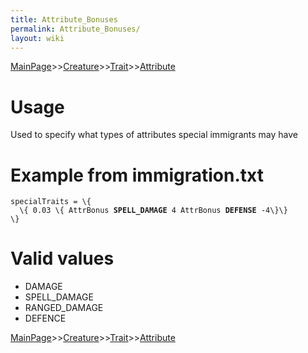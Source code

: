 ```yaml
---
title: Attribute_Bonuses
permalink: Attribute_Bonuses/
layout: wiki
---
```


[MainPage](/keeperrl_wiki/ "wikilink")>>[Creature](/keeperrl_wiki/Creature_Guide "wikilink")>>[Trait](/keeperrl_wiki/Traits "wikilink")>>[Attribute](/keeperrl_wiki/Attributes "wikilink")

Usage
=====

Used to specify what types of attributes special immigrants may have

Example from immigration.txt
============================

`specialTraits = \{`  
`  \{ 0.03 \{ AttrBonus `**`SPELL_DAMAGE`**` 4 AttrBonus `**`DEFENSE`**` -4\}\}`  
`\}`

Valid values
============

-   DAMAGE
-   SPELL\_DAMAGE
-   RANGED\_DAMAGE
-   DEFENCE

[MainPage](/keeperrl_wiki/ "wikilink")>>[Creature](/keeperrl_wiki/Creature_Guide "wikilink")>>[Trait](/keeperrl_wiki/Traits "wikilink")>>[Attribute](/keeperrl_wiki/Attributes "wikilink")

